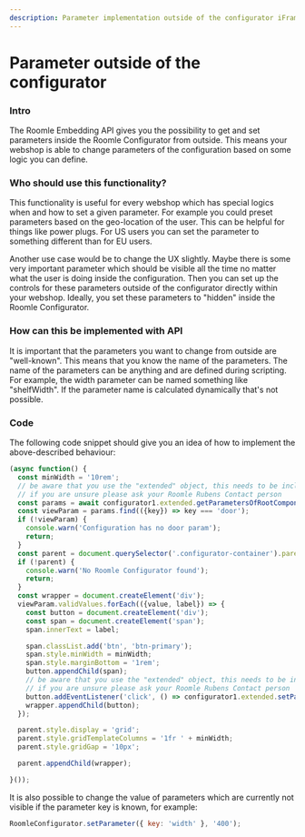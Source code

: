 ```yaml
---
description: Parameter implementation outside of the configurator iFrame
---
```


# Parameter outside of the configurator

### **Intro** <a href="#intro" id="intro"></a>

The Roomle Embedding API gives you the possibility to get and set parameters inside the Roomle Configurator from outside. This means your webshop is able to change parameters of the configuration based on some logic you can define.

### **Who should use this functionality?** <a href="#who-should-use-this-functionality" id="who-should-use-this-functionality"></a>

This functionality is useful for every webshop which has special logics when and how to set a given parameter. For example you could preset parameters based on the geo-location of the user. This can be helpful for things like power plugs. For US users you can set the parameter to something different than for EU users.

Another use case would be to change the UX slightly. Maybe there is some very important parameter which should be visible all the time no matter what the user is doing inside the configuration. Then you can set up the controls for these parameters outside of the configurator directly within your webshop. Ideally, you set these parameters to "hidden" inside the Roomle Configurator.

### **How can this be implemented with API** <a href="#how-can-this-be-implemented-with-api" id="how-can-this-be-implemented-with-api"></a>

It is important that the parameters you want to change from outside are "well-known". This means that you know the name of the parameters. The name of the parameters can be anything and are defined during scripting. For example, the width parameter can be named something like "shelfWidth". If the parameter name is calculated dynamically that's not possible.

### **Code** <a href="#code" id="code"></a>

The following code snippet should give you an idea of how to implement the above-described behaviour:

```javascript
(async function() {
  const minWidth = '10rem';
  // be aware that you use the "extended" object, this needs to be included in your licence
  // if you are unsure please ask your Roomle Rubens Contact person
  const params = await configurator1.extended.getParametersOfRootComponent();
  const viewParam = params.find(({key}) => key === 'door');
  if (!viewParam) {
    console.warn('Configuration has no door param');
    return;
  }
  const parent = document.querySelector('.configurator-container').parentNode;
  if (!parent) {
    console.warn('No Roomle Configurator found');
    return;
  }
  const wrapper = document.createElement('div');
  viewParam.validValues.forEach(({value, label}) => {
    const button = document.createElement('div');
    const span = document.createElement('span');
    span.innerText = label;

    span.classList.add('btn', 'btn-primary');
    span.style.minWidth = minWidth;
    span.style.marginBottom = '1rem';
    button.appendChild(span);
    // be aware that you use the "extended" object, this needs to be included in your licence
    // if you are unsure please ask your Roomle Rubens Contact person
    button.addEventListener('click', () => configurator1.extended.setParameterOfRootComponent(viewParam, value));
    wrapper.appendChild(button);
  });

  parent.style.display = 'grid';
  parent.style.gridTemplateColumns = '1fr ' + minWidth;
  parent.style.gridGap = '10px';

  parent.appendChild(wrapper);

}());
```

It is also possible to change the value of parameters which are currently not visible if the parameter key is known, for example:

```javascript
RoomleConfigurator.setParameter({ key: 'width' }, '400');
```
